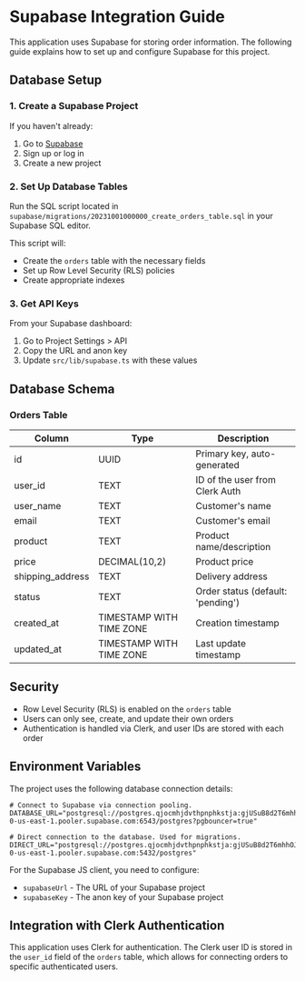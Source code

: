 # Supabase Integration Guide

This application uses Supabase for storing order information. The following guide explains how to set up and configure Supabase for this project.

## Database Setup

### 1. Create a Supabase Project

If you haven't already:
1. Go to [Supabase](https://app.supabase.io/)
2. Sign up or log in
3. Create a new project

### 2. Set Up Database Tables

Run the SQL script located in `supabase/migrations/20231001000000_create_orders_table.sql` in your Supabase SQL editor.

This script will:
- Create the `orders` table with the necessary fields
- Set up Row Level Security (RLS) policies
- Create appropriate indexes

### 3. Get API Keys

From your Supabase dashboard:
1. Go to Project Settings > API
2. Copy the URL and anon key
3. Update `src/lib/supabase.ts` with these values

## Database Schema

### Orders Table

| Column            | Type                     | Description                      |
|-------------------|--------------------------|----------------------------------|
| id                | UUID                     | Primary key, auto-generated      |
| user_id           | TEXT                     | ID of the user from Clerk Auth   |
| user_name         | TEXT                     | Customer's name                  |
| email             | TEXT                     | Customer's email                 |
| product           | TEXT                     | Product name/description         |
| price             | DECIMAL(10,2)            | Product price                    |
| shipping_address  | TEXT                     | Delivery address                 |
| status            | TEXT                     | Order status (default: 'pending')|
| created_at        | TIMESTAMP WITH TIME ZONE | Creation timestamp               |
| updated_at        | TIMESTAMP WITH TIME ZONE | Last update timestamp            |

## Security

- Row Level Security (RLS) is enabled on the `orders` table
- Users can only see, create, and update their own orders
- Authentication is handled via Clerk, and user IDs are stored with each order

## Environment Variables

The project uses the following database connection details:

```
# Connect to Supabase via connection pooling.
DATABASE_URL="postgresql://postgres.qjocmhjdvthpnphkstja:gjUSuB8d2T6mhhOJ@aws-0-us-east-1.pooler.supabase.com:6543/postgres?pgbouncer=true"

# Direct connection to the database. Used for migrations.
DIRECT_URL="postgresql://postgres.qjocmhjdvthpnphkstja:gjUSuB8d2T6mhhOJ@aws-0-us-east-1.pooler.supabase.com:5432/postgres"
```

For the Supabase JS client, you need to configure:
- `supabaseUrl` - The URL of your Supabase project
- `supabaseKey` - The anon key of your Supabase project

## Integration with Clerk Authentication

This application uses Clerk for authentication. The Clerk user ID is stored in the `user_id` field of the `orders` table, which allows for connecting orders to specific authenticated users. 
